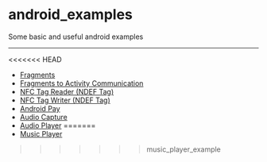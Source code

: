 
# android_examples
Some basic and useful android examples

---------------------------------------
<<<<<<< HEAD
- [Fragments](https://github.com/george-sp/android_examples/tree/master/fragments_basic_example)
- [Fragments to Activity Communication](https://github.com/george-sp/android_examples/tree/master/fragment_to_activity_communication_example)
- [NFC Tag Reader (NDEF Tag)](https://github.com/george-sp/android_examples/tree/master/nfc_tag_reader_example)
- [NFC Tag Writer (NDEF Tag)](https://github.com/george-sp/android_examples/tree/master/nfc_tag_writer_example)
- [Android Pay](https://github.com/george-sp/android_examples/tree/master/android_pay_example)
- [Audio Capture](https://github.com/george-sp/android_examples/tree/master/audio_capture_example)
- [Audio Player](https://github.com/george-sp/android_examples/tree/master/audio_player_example)
=======
- [Music Player](https://github.com/george-sp/android_examples/tree/master/music_player_example)
>>>>>>> music_player_example
